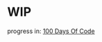 # WIP

progress in: [100 Days Of Code](https://github.com/Gonzalo2310/100-days-of-code/blob/master/log.md)

